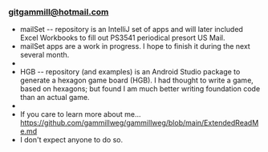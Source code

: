 ### gitgammill@hotmail.com

- mailSet -- repository is an IntelliJ set of apps and will later included Excel Workbooks to fill out
PS3541 periodical presort US Mail.
- mailSet apps are a work in progress.  I hope to finish it during the next several month.
- 
- HGB -- repository (and examples) is an Android Studio package to generate a hexagon game board (HGB).
I had thought to write a game, based on hexagons; but found I am much better writing foundation code
than an actual game.
-
- If you care to learn more about me... https://github.com/gammillweg/gammillweg/blob/main/ExtendedReadMe.md
- I don't expect anyone to do so.
